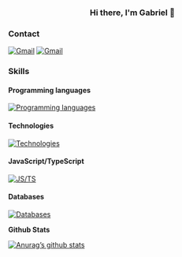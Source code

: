 <h3 align="center">
  Hi there, I'm Gabriel 👋
</h3>

### Contact

<a href="mailto:otpstrafe@gmail.com">![Gmail](https://skillicons.dev/icons?i=gmail)<a/>
<a href="https://www.linkedin.com/in/gabriel-miranda-a55501240/">![Gmail](https://skillicons.dev/icons?i=linkedin)<a/>

### Skills

#### Programming languages
[![Programming languages](https://skillicons.dev/icons?i=ts,js,c,python,lua)](https://skillicons.dev)

#### Technologies
[![Technologies](https://skillicons.dev/icons?i=nodejs,git,markdown,rabbitmq,nginx)](https://skillicons.dev)

#### JavaScript/TypeScript
[![JS/TS](https://skillicons.dev/icons?i=nestjs,express,prisma,sequelize,vite,discordjs)](https://skillicons.dev)

#### Databases
[![Databases](https://skillicons.dev/icons?i=postgres,mysql,sqlite,mongodb)](https://skillicons.dev)

**Github Stats**

[![Anurag’s github stats](https://github-readme-stats.vercel.app/api?username=OTPStrafe)](https://github.com/OTPStrafe)
